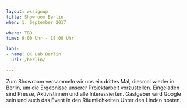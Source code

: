 ```yaml
---
layout: wssignup
title: Showroom Berlin
when: 1. September 2017

where: TBD
time: 9:00 Uhr - 18:00 Uhr 

labs:
- name: OK Lab Berlin
  url: /berlin/

---
```


Zum Showroom versammeln wir uns ein drittes Mal, diesmal wieder in Berlin, um die Ergebnisse unserer Projektarbeit vorzustellen. Eingeladen sind Presse, Aktivistinnen und alle Interessierten. Gastgeber wird Google sein und auch das Event in den Räumlichkeiten Unter den Linden hosten.